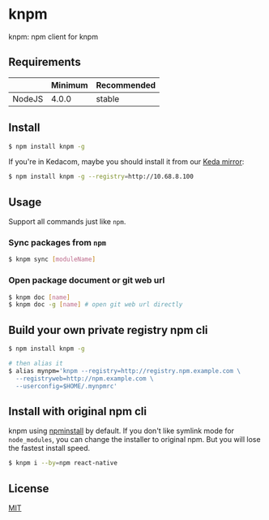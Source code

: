 knpm
=======

knpm: npm client for knpm

## Requirements

|        | Minimum | Recommended |
|--------|---------|-------------|
| NodeJS | 4.0.0   | stable      |

## Install

```bash
$ npm install knpm -g
```

If you're in Kedacom, maybe you should install it from our [Keda mirror](http://10.68.8.100):

```bash
$ npm install knpm -g --registry=http://10.68.8.100
```

## Usage

Support all commands just like `npm`.

### Sync packages from `npm`

```bash
$ knpm sync [moduleName]
```

### Open package document or git web url

```bash
$ knpm doc [name]
$ knpm doc -g [name] # open git web url directly
```

## Build your own private registry npm cli

```bash
$ npm install knpm -g

# then alias it
$ alias mynpm='knpm --registry=http://registry.npm.example.com \
  --registryweb=http://npm.example.com \
  --userconfig=$HOME/.mynpmrc'
```

## Install with original npm cli

knpm using [npminstall](https://github.com/cnpm/npminstall) by default.
If you don't like symlink mode for `node_modules`, you can change the installer to original npm.
But you will lose the fastest install speed.

```bash
$ knpm i --by=npm react-native
```

## License

[MIT](LICENSE.txt)
